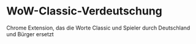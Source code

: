 # WoW-Classic-Verdeutschung
Chrome Extension, das die Worte Classic und Spieler durch Deutschland und Bürger ersetzt
